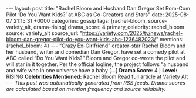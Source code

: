 --- layout: post title: "Rachel Bloom and Husband Dan Gregor Set Rom-Com Pilot ‘Do You Want Kids?’ at ABC as Co-Creators and Stars" date: 2025-08-07 21:15:31 +0000 categories: gossip tags: [rachel-bloom, source-variety_alt, drama-rising] drama_score: 4 primary_celebrity: rachel_bloom source: variety_alt source_url: "https://variety.com/2025/tv/news/rachel-bloom-dan-gregor-pilot-do-you-want-kids-abc-1236482023/" mentions: {rachel_bloom: 4} --- “Crazy Ex-Girlfriend” creator-star Rachel Bloom and her husband, writer and comedian Dan Gregor, have set a comedy pilot at ABC called “Do You Want Kids?” Bloom and Gregor co-wrote the pilot and will star in it together. Per the official logline, the project follows “a husband and wife who in one universe have a baby […] **Drama Score:** 4 | **Level:** RISING **Celebrities Mentioned:** Rachel Bloom [Read full article at Variety Alt](https://variety.com/2025/tv/news/rachel-bloom-dan-gregor-pilot-do-you-want-kids-abc-1236482023/) --- *This post was automatically generated from RSS feeds. Drama scores are calculated based on mention frequency and source reliability.*